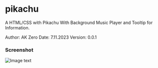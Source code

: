 # pikachu
A HTML/CSS with Pikachu
With Background Music Player and Tooltip for Information. 

Author: AK Zero
Date: 7.11.2023
Version: 0.0.1
### Screenshot
![Image text](/path/to/the/screenshot.png)

